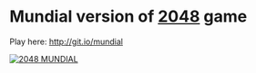 Mundial version of [2048](http://gabrielecirulli.github.io/2048/) game
========================================================================

Play here: http://git.io/mundial

[![2048 MUNDIAL](http://oi62.tinypic.com/2qwzjag.jpg)](http://git.io/mundial)